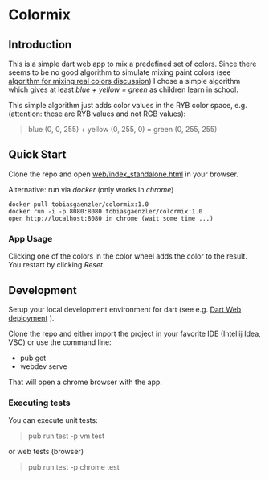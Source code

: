 # Colormix

## Introduction
This is a simple dart web app to mix a predefined set of colors.
Since there seems to be no good algorithm to simulate mixing paint colors (see [algorithm for mixing real colors discussion](https://stackoverflow.com/questions/1351442/is-there-an-algorithm-for-color-mixing-that-works-like-mixing-real-colors)) I chose a simple algorithm which gives at least *blue + yellow = green* as children learn in school.

This simple algorithm just adds color values in the RYB color space, e.g. (attention: these are RYB values and not RGB values):
>   blue (0, 0, 255) + yellow (0, 255, 0) = green (0, 255, 255)

## Quick Start
Clone the repo and open [web/index_standalone.html](https://github.com/tobias-gaenzler/colormix/blob/main/web/index_standalone.html)
in your browser.

Alternative: run via *docker* (only works in *chrome*)
```
docker pull tobiasgaenzler/colormix:1.0
docker run -i -p 8080:8080 tobiasgaenzler/colormix:1.0 
open http://localhost:8080 in chrome (wait some time ...)
```

### App Usage
Clicking one of the colors in the color wheel adds the color to the result.
You restart by clicking *Reset*.

## Development
Setup your local development environment for dart (see e.g. [Dart Web deployment](https://dart.dev/web/deployment) ).

Clone the repo and either import the project in your favorite IDE (Intellij Idea, VSC) or use the command line:
* pub get
* webdev serve 

That will open a chrome browser with the app.

### Executing tests
You can execute unit tests:
>  pub run test -p vm test

or web tests (browser)
>   pub run test -p chrome test


